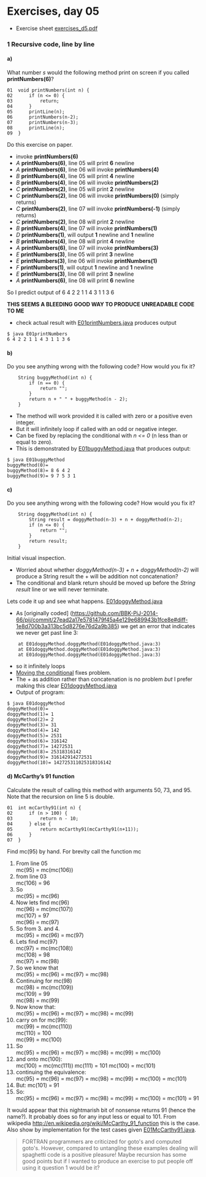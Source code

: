Exercises, day 05
=================
* Exercise sheet [exercises_d5.pdf](exercises_d5.pdf) 


### 1 Recursive code, line by line

#### a) 

What number *s* would the following method print on screen if you called **printNumbers(6)**?
```
01 	void printNumbers(int n) {
02		if (n <= 0) {
03			return;
04		}
05		printLine(n);
06		printNumbers(n-2);
07		printNumbers(n-3);
08		printLine(n);
09	}
```
Do this exercise on paper.
* invoke **printNumbers(6)**
* *A* **printNumbers(6)**, line 05 will print **6** newline
* *A* **printNumbers(6)**, line 06 will invoke **printNumbers(4)**
* *B* **printNumbers(4)**, line 05 will print **4** newline
* *B* **printNumbers(4)**, line 06 will invoke **printNumbers(2)**
* *C* **printNumbers(2)**, line 05 will print **2** newline
* *C* **printNumbers(2)**, line 06 will invoke **printNumbers(0)** (simply returns)
* *C* **printNumbers(2)**, line 07 will invoke **printNumbers(-1)** (simply returns)
* *C* **printNumbers(2)**, line 08 will print **2** newline
* *B* **printNumbers(4)**, line 07 will invoke **printNumbers(1)**
* *D* **printNumbers(1)**, will output **1** newline and **1** newline
* *B* **printNumbers(4)**, line 08 will print **4** newline
* *A* **printNumbers(6)**, line 07 will invoke **printNumbers(3)**
* *E* **printNumbers(3)**, line 05 will print **3** newline
* *E* **printNumbers(3)**, line 06 will invoke **printNumbers(1)**
* *F* **printNumbers(1)**, will output **1** newline and **1** newline
* *E* **printNumbers(3)**, line 08 will print **3** newline
* *A* **printNumbers(6)**, line 08 will print **6** newline

So I predict output of 6 4 2 2 1 1 4 3 1 1 3 6

**THIS SEEMS A BLEEDING GOOD WAY TO PRODUCE UNREADABLE CODE TO ME**

* check actual result with [E01printNumbers.java](E01printNumbers.java) produces output
```
$ java E01printNumbers
6 4 2 2 1 1 4 3 1 1 3 6 
```


#### b)
Do you see anything wrong with the following code? How would you fix it?
```
	String buggyMethod(int n) {
		if (n == 0) {
			return "";
		}
		return n + " " + buggyMethod(n - 2);
	}
```
* The method will work provided it is called with zero or a positive even integer.
* But it will infinitely loop if called with an odd or negative integer. 
* Can be fixed by replacing the conditional with *n <= 0* (n less than or equal to zero).
* This is demonstrated by [E01buggyMethod.java](E01buggyMethod.java) that produces output:
```
$ java E01buggyMethod
buggyMethod(0)= 
buggyMethod(8)= 8 6 4 2 
buggyMethod(9)= 9 7 5 3 1 
```


#### c)
Do you see anything wrong with the following code? How would you fix it?
```
	String doggyMethod(int n) {
		String result = doggyMethod(n-3) + n + doggyMethod(n-2);
		if (n <= 0) {
			return "";
		}
		return result;
	}
```
Initial visual inspection. 
* Worried about whether *doggyMethod(n-3) + n + doggyMethod(n-2)* will produce a String result
  the + will be addition not concatenation?
* The conditional and blank return should be moved up before the *String result* line or we will never
  terminate.

Lets code it up and see what happens. [E01doggyMethod.java](E01doggyMethod.java)
* As [originally coded] (https://github.com/BBK-PiJ-2014-66/pij/commit/27ead2a17e5781479f45a4e129e689943b1fce8e#diff-1e8d700b3a313bc5d8276e76d2a9b385) we get an error that indicates we never get past line 3:
```
	at E01doggyMethod.doggyMethod(E01doggyMethod.java:3)
	at E01doggyMethod.doggyMethod(E01doggyMethod.java:3)
	at E01doggyMethod.doggyMethod(E01doggyMethod.java:3)
```
* so it infinitely loops
*  [Moving the conditional](https://github.com/BBK-PiJ-2014-66/pij/commit/9ebc0e98b4c989208670760a82190e28b7bedb71#diff-1e8d700b3a313bc5d8276e76d2a9b385) fixes problem. 
* The + as addition rather than concatenation is no problem *but* I prefer making this clear [E01doggyMethod.java](E01doggyMethod.java)
* Output of program:
```
$ java E01doggyMethod 
doggyMethod(0)= 
doggyMethod(1)= 1
doggyMethod(2)= 2
doggyMethod(3)= 31
doggyMethod(4)= 142
doggyMethod(5)= 2531
doggyMethod(6)= 316142
doggyMethod(7)= 14272531
doggyMethod(8)= 25318316142
doggyMethod(9)= 316142914272531
doggyMethod(10)= 142725311025318316142
````

#### d) McCarthy’s 91 function
Calculate the result of calling this method with arguments 50, 73, and 95. Note that the recursion on line 5 is
double.
```
01	int mcCarthy91(int n) {
02		if (n > 100) {
03			return n - 10;
04		} else {
05			return mcCarthy91(mcCarthy91(n+11));
06		}
07	}
```
Find mc(95) by hand. For brevity call the function mc

1. From line 05  
   mc(95) = mc(mc(106))  
2. from line 03  
   mc(106) = 96
3. So  
   mc(95) = mc(96)
4. Now lets find mc(96)  
   mc(96) = mc(mc(107))  
   mc(107) = 97  
   mc(96) = mc(97)
5. So from 3. and 4.  
   mc(95) = mc(96) = mc(97)
6. Lets find  mc(97)  
   mc(97) = mc(mc(108))  
   mc(108) = 98  
   mc(97) = mc(98)
7. So we know that  
   mc(95) = mc(96) = mc(97) = mc(98)
8. Continuing for mc(98)  
   mc(98) = mc(mc(109))  
   mc(109) = 99  
   mc(98) = mc(99)
9. Now know that:  
   mc(95) = mc(96) = mc(97) = mc(98) = mc(99)
10.  carry on for mc(99):  
   mc(99) = mc(mc(110))  
   mc(110) = 100  
   mc(99) = mc(100)
11.  So  
    mc(95) = mc(96) = mc(97) = mc(98) = mc(99) = mc(100)
12. and onto mc(100):  
   mc(100) = mc(mc(111))
   mc(111) = 101
   mc(100) = mc(101)
13. continuing the equivalence:  
    mc(95) = mc(96) = mc(97) = mc(98) = mc(99) = mc(100) = mc(101)
14. But:
    mc(101) = 91
15. So:  
    mc(95) = mc(96) = mc(97) = mc(98) = mc(99) = mc(100) = mc(101) = 91

It would appear that this nightmarish bit of nonsense returns 91 (hence the name?).
It probably does so for any input less or equal to 101. From wikipedia
http://en.wikipedia.org/wiki/McCarthy_91_function this is the case. Also show by
implementation for the test cases given [E01McCarthy91.java](E01McCarthy91.java). 

> FORTRAN programmers are criticized for goto's and computed goto's. However, compared to untangling these examples dealing will spaghetti code is a positive pleasure! Maybe recursion has some good points but if I wanted to produce an exercise to put people off using it question 1 would be it?


